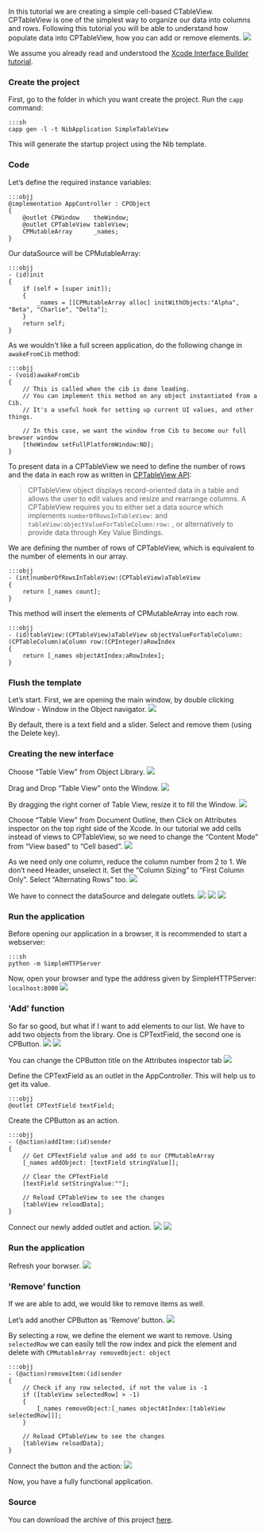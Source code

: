In this tutorial we are creating a simple cell-based CTableView. CPTableView is one of the simplest way to organize our data into columns and rows. 
Following this tutorial you will be able to understand how populate data into CPTableView, how you can add or remove elements.
![](simpletableview/simpletableview1.png)

We assume you already read and understood the [Xcode Interface Builder tutorial](xcode-basics.html).

### Create the project

First, go to the folder in which you want create the project. Run
the `capp` command:

    :::sh
    capp gen -l -t NibApplication SimpleTableView

This will generate the startup project using the Nib template.

### Code

Let’s define the required instance variables:

	:::objj
	@implementation AppController : CPObject
	{
	    @outlet CPWindow    theWindow;
	    @outlet CPTableView tableView;
	    CPMutableArray      _names;
	}

Our dataSource will be CPMutableArray:
	
	:::objj
	- (id)init
	{
	    if (self = [super init]);
	    {
	        _names = [[CPMutableArray alloc] initWithObjects:"Alpha", "Beta", "Charlie", "Delta"];
	    }
	    return self;
	}

As we wouldn't like a full screen application, do the following change in `awakeFromCib` method:

	:::objj
	- (void)awakeFromCib
	{
	    // This is called when the cib is done loading.
	    // You can implement this method on any object instantiated from a Cib.
	    // It's a useful hook for setting up current UI values, and other things.

	    // In this case, we want the window from Cib to become our full browser window
	    [theWindow setFullPlatformWindow:NO];
	}

To present data in a CPTableView we need to define the number of rows and the data in each row as written in [CPTableView API](http://www.cappuccino-project.org/learn/documentation/interface_c_p_table_view.html):
> CPTableView object displays record-oriented data in a table and allows the user to edit values and resize and rearrange columns. A CPTableView requires you to either set a data source which implements `numberOfRowsInTableView:` and `tableView:objectValueForTableColumn:row:` , or alternatively to provide data through Key Value Bindings.

We are defining the number of rows of CPTableView, which is equivalent to the number of elements in our array.

	:::objj
	- (int)numberOfRowsInTableView:(CPTableView)aTableView
	{
	    return [_names count];
	}

This method will insert the elements of CPMutableArray into each row.

	:::objj
	- (id)tableView:(CPTableView)aTableView objectValueForTableColumn:(CPTableColumn)aColumn row:(CPInteger)aRowIndex
	{
	    return [_names objectAtIndex:aRowIndex];
	}

### Flush the template

Let’s start. First, we are opening the main window, by double clicking Window - Window in the Object navigator.
![](simpletableview/simpletableview2.png)

By default, there is a text field and a slider. Select and remove them (using the Delete key).


### Creating the new interface

Choose “Table View” from Object Library.
![](simpletableview/simpletableview3.png)

Drag and Drop “Table View” onto the Window.
![](simpletableview/simpletableview4.png)

By dragging the right corner of Table View, resize it to fill the Window.
![](simpletableview/simpletableview5.png)

Choose “Table View” from Document Outline, then Click on Attributes inspector on the top right side of the Xcode. 
In our tutorial we add cells instead of views to CPTableView, so we need to change the “Content Mode” from “View based” to “Cell based”.
![](simpletableview/simpletableview6.png)

As we need only one column, reduce the column number from 2 to 1. We don’t need Header, unselect it. Set the “Column Sizing” to “First Column Only”. Select “Alternating Rows” too.
![](simpletableview/simpletableview7.png)

We have to connect the dataSource and delegate outlets.
![](simpletableview/datasource.png)
![](simpletableview/delegate.png)
![](simpletableview/tableview.png)

### Run the application
Before opening our application in a browser, it is recommended to start a webserver:

	:::sh
	python -m SimpleHTTPServer

Now, open your browser and type the address given by SimpleHTTPServer: `localhost:8000`
![](simpletableview/simpletableview8.png)

### 'Add’ function
So far so good, but what if I want to add elements to our list.
We have to add two objects from the library. One is CPTextField, the second one is CPButton.
![](simpletableview/simpletableview9.png)
![](simpletableview/simpletableview11.png)

You can change the CPButton title on the Attributes inspector tab
![](simpletableview/simpletableview12.png)

Define the CPTextField as an outlet in the AppController. This will help us to get its value.

	:::objj
	@outlet CPTextField textField;

Create the CPButton as an action.

	:::objj
	- (@action)addItem:(id)sender
	{
	    // Get CPTextField value and add to our CPMutableArray 
	    [_names addObject: [textField stringValue]];

	    // Clear the CPTextField
	    [textField setStringValue:""];

	    // Reload CPTableView to see the changes
	    [tableView reloadData];
	}

Connect our newly added outlet and action.
![](simpletableview/textfield.png)
![](simpletableview/add.png)

### Run the application
Refresh your borwser.
![](simpletableview/simpletableview13.png)

### 'Remove’ function
If we are able to add, we would like to remove items as well. 

Let’s add another CPButton as 'Remove’ button.
![](simpletableview/simpletableview14.png)

By selecting a row, we define the element we want to remove. Using `selectedRow` we can easily tell the row index and pick the element and delete with 
`CPMutableArray removeObject: object`

	:::objj
	- (@action)removeItem:(id)sender
	{
	    // Check if any row selected, if not the value is -1
	    if ([tableView selectedRow] > -1)
	    {
	        [_names removeObject:[_names objectAtIndex:[tableView selectedRow]]];
	    }

	    // Reload CPTableView to see the changes
	    [tableView reloadData];
	}

Connect the button and the action:
![](simpletableview/remove.png)

Now, you have a fully functional application.

### Source
You can download the archive of this project [here](files/SimpleTableView.zip).